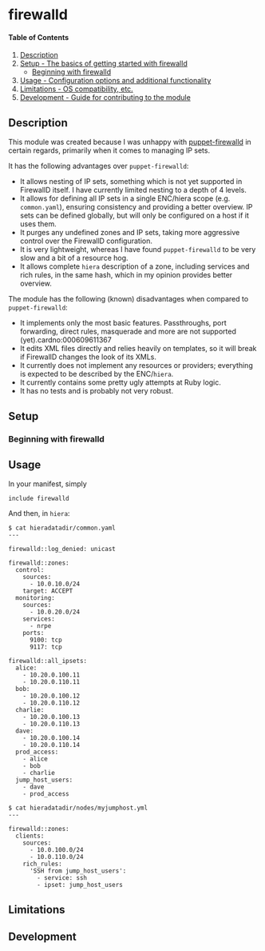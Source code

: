 # firewalld

#### Table of Contents

1. [Description](#description)
2. [Setup - The basics of getting started with firewalld](#setup)
    * [Beginning with firewalld](#beginning-with-firewalld)
3. [Usage - Configuration options and additional functionality](#usage)
4. [Limitations - OS compatibility, etc.](#limitations)
5. [Development - Guide for contributing to the module](#development)

## Description

This module was created because I was unhappy with
[puppet-firewalld](https://forge.puppet.com/puppet/firewalld) in
certain regards, primarily when it comes to managing IP sets.

It has the following advantages over `puppet-firewalld`:

* It allows nesting of IP sets, something which is not yet supported
  in FirewallD itself. I have currently limited nesting to a depth of
  4 levels.
* It allows for defining all IP sets in a single ENC/hiera scope (e.g.
  `common.yaml`), ensuring consistency and providing a better
  overview. IP sets can be defined globally, but will only be configured
  on a host if it uses them.
* It purges any undefined zones and IP sets, taking more
  aggressive control over the FirewallD configuration.
* It is very lightweight, whereas I have found `puppet-firewalld` to
  be very slow and a bit of a resource hog.
* It allows complete `hiera` description of a zone, including services
  and rich rules, in the same hash, which in my opinion provides
  better overview.

The module has the following (known) disadvantages when compared to
`puppet-firewalld`:

* It implements only the most basic features. Passthroughs, port
  forwarding, direct rules, masquerade and more are not supported
  (yet).cardno:000609611367
* It edits XML files directly and relies heavily on templates, so it 
  will break if FirewallD changes the look of its XMLs.
* It currently does not implement any resources or providers;
  everything is expected to be described by the ENC/`hiera`.
* It currently contains some pretty ugly attempts at Ruby logic.
* It has no tests and is probably not very robust.

## Setup

### Beginning with firewalld

## Usage

In your manifest, simply
```
include firewalld
```

And then, in `hiera`:
```
$ cat hieradatadir/common.yaml
---

firewalld::log_denied: unicast

firewalld::zones:
  control:
    sources: 
      - 10.0.10.0/24
    target: ACCEPT
  monitoring:
    sources:
      - 10.0.20.0/24
    services:
      - nrpe
    ports:
      9100: tcp
      9117: tcp

firewalld::all_ipsets:
  alice:
    - 10.20.0.100.11
    - 10.20.0.110.11
  bob:
    - 10.20.0.100.12
    - 10.20.0.110.12
  charlie:
    - 10.20.0.100.13
    - 10.20.0.110.13
  dave:
    - 10.20.0.100.14
    - 10.20.0.110.14
  prod_access:
    - alice
    - bob
    - charlie
  jump_host_users:
    - dave
    - prod_access

$ cat hieradatadir/nodes/myjumphost.yml
---

firewalld::zones:
  clients:
    sources:
      - 10.0.100.0/24
      - 10.0.110.0/24
    rich_rules:
      'SSH from jump_host_users':
        - service: ssh
        - ipset: jump_host_users
```

## Limitations

## Development
